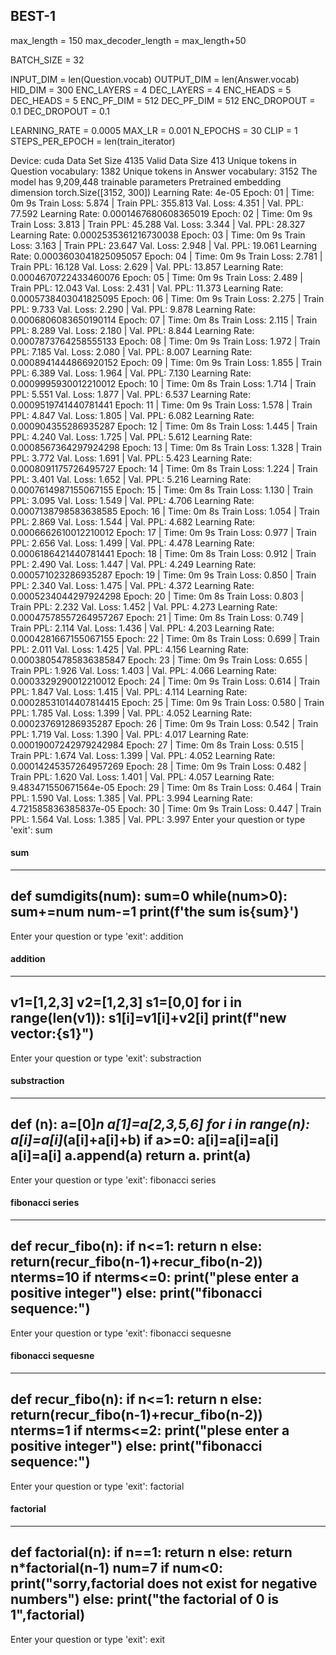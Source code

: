 ## BEST-1

max_length = 150
max_decoder_length = max_length+50

BATCH_SIZE = 32

INPUT_DIM = len(Question.vocab)
OUTPUT_DIM = len(Answer.vocab)
HID_DIM = 300
ENC_LAYERS = 4
DEC_LAYERS = 4
ENC_HEADS = 5
DEC_HEADS = 5
ENC_PF_DIM = 512
DEC_PF_DIM = 512
ENC_DROPOUT = 0.1
DEC_DROPOUT = 0.1

LEARNING_RATE = 0.0005
MAX_LR = 0.001
N_EPOCHS = 30
CLIP = 1
STEPS_PER_EPOCH = len(train_iterator)

Device: cuda
Data Set Size 4135
Valid Data Size 413
Unique tokens in Question vocabulary: 1382
Unique tokens in Answer vocabulary: 3152
The model has 9,209,448 trainable parameters
Pretrained embedding dimension torch.Size([3152, 300])
Learning Rate: 4e-05
Epoch: 01 | Time: 0m 9s
	Train Loss: 5.874 | Train PPL: 355.813
	 Val. Loss: 4.351 |  Val. PPL:  77.592
Learning Rate: 0.0001467680608365019
Epoch: 02 | Time: 0m 9s
	Train Loss: 3.813 | Train PPL:  45.288
	 Val. Loss: 3.344 |  Val. PPL:  28.327
Learning Rate: 0.0002535361216730038
Epoch: 03 | Time: 0m 9s
	Train Loss: 3.163 | Train PPL:  23.647
	 Val. Loss: 2.948 |  Val. PPL:  19.061
Learning Rate: 0.0003603041825095057
Epoch: 04 | Time: 0m 9s
	Train Loss: 2.781 | Train PPL:  16.128
	 Val. Loss: 2.629 |  Val. PPL:  13.857
Learning Rate: 0.0004670722433460076
Epoch: 05 | Time: 0m 9s
	Train Loss: 2.489 | Train PPL:  12.043
	 Val. Loss: 2.431 |  Val. PPL:  11.373
Learning Rate: 0.0005738403041825095
Epoch: 06 | Time: 0m 9s
	Train Loss: 2.275 | Train PPL:   9.733
	 Val. Loss: 2.290 |  Val. PPL:   9.878
Learning Rate: 0.0006806083650190114
Epoch: 07 | Time: 0m 8s
	Train Loss: 2.115 | Train PPL:   8.289
	 Val. Loss: 2.180 |  Val. PPL:   8.844
Learning Rate: 0.0007873764258555133
Epoch: 08 | Time: 0m 9s
	Train Loss: 1.972 | Train PPL:   7.185
	 Val. Loss: 2.080 |  Val. PPL:   8.007
Learning Rate: 0.0008941444866920152
Epoch: 09 | Time: 0m 9s
	Train Loss: 1.855 | Train PPL:   6.389
	 Val. Loss: 1.964 |  Val. PPL:   7.130
Learning Rate: 0.0009995930012210012
Epoch: 10 | Time: 0m 8s
	Train Loss: 1.714 | Train PPL:   5.551
	 Val. Loss: 1.877 |  Val. PPL:   6.537
Learning Rate: 0.0009519741440781441
Epoch: 11 | Time: 0m 9s
	Train Loss: 1.578 | Train PPL:   4.847
	 Val. Loss: 1.805 |  Val. PPL:   6.082
Learning Rate: 0.000904355286935287
Epoch: 12 | Time: 0m 8s
	Train Loss: 1.445 | Train PPL:   4.240
	 Val. Loss: 1.725 |  Val. PPL:   5.612
Learning Rate: 0.0008567364297924298
Epoch: 13 | Time: 0m 8s
	Train Loss: 1.328 | Train PPL:   3.772
	 Val. Loss: 1.691 |  Val. PPL:   5.423
Learning Rate: 0.0008091175726495727
Epoch: 14 | Time: 0m 8s
	Train Loss: 1.224 | Train PPL:   3.401
	 Val. Loss: 1.652 |  Val. PPL:   5.216
Learning Rate: 0.0007614987155067155
Epoch: 15 | Time: 0m 8s
	Train Loss: 1.130 | Train PPL:   3.095
	 Val. Loss: 1.549 |  Val. PPL:   4.706
Learning Rate: 0.0007138798583638585
Epoch: 16 | Time: 0m 8s
	Train Loss: 1.054 | Train PPL:   2.869
	 Val. Loss: 1.544 |  Val. PPL:   4.682
Learning Rate: 0.0006662610012210012
Epoch: 17 | Time: 0m 9s
	Train Loss: 0.977 | Train PPL:   2.656
	 Val. Loss: 1.499 |  Val. PPL:   4.478
Learning Rate: 0.0006186421440781441
Epoch: 18 | Time: 0m 8s
	Train Loss: 0.912 | Train PPL:   2.490
	 Val. Loss: 1.447 |  Val. PPL:   4.249
Learning Rate: 0.000571023286935287
Epoch: 19 | Time: 0m 9s
	Train Loss: 0.850 | Train PPL:   2.340
	 Val. Loss: 1.475 |  Val. PPL:   4.372
Learning Rate: 0.0005234044297924298
Epoch: 20 | Time: 0m 8s
	Train Loss: 0.803 | Train PPL:   2.232
	 Val. Loss: 1.452 |  Val. PPL:   4.273
Learning Rate: 0.00047578557264957267
Epoch: 21 | Time: 0m 8s
	Train Loss: 0.749 | Train PPL:   2.114
	 Val. Loss: 1.436 |  Val. PPL:   4.203
Learning Rate: 0.0004281667155067155
Epoch: 22 | Time: 0m 8s
	Train Loss: 0.699 | Train PPL:   2.011
	 Val. Loss: 1.425 |  Val. PPL:   4.156
Learning Rate: 0.00038054785836385847
Epoch: 23 | Time: 0m 9s
	Train Loss: 0.655 | Train PPL:   1.926
	 Val. Loss: 1.403 |  Val. PPL:   4.066
Learning Rate: 0.0003329290012210012
Epoch: 24 | Time: 0m 9s
	Train Loss: 0.614 | Train PPL:   1.847
	 Val. Loss: 1.415 |  Val. PPL:   4.114
Learning Rate: 0.00028531014407814415
Epoch: 25 | Time: 0m 9s
	Train Loss: 0.580 | Train PPL:   1.785
	 Val. Loss: 1.399 |  Val. PPL:   4.052
Learning Rate: 0.000237691286935287
Epoch: 26 | Time: 0m 9s
	Train Loss: 0.542 | Train PPL:   1.719
	 Val. Loss: 1.390 |  Val. PPL:   4.017
Learning Rate: 0.00019007242979242984
Epoch: 27 | Time: 0m 8s
	Train Loss: 0.515 | Train PPL:   1.674
	 Val. Loss: 1.399 |  Val. PPL:   4.052
Learning Rate: 0.00014245357264957269
Epoch: 28 | Time: 0m 9s
	Train Loss: 0.482 | Train PPL:   1.620
	 Val. Loss: 1.401 |  Val. PPL:   4.057
Learning Rate: 9.483471550671564e-05
Epoch: 29 | Time: 0m 8s
	Train Loss: 0.464 | Train PPL:   1.590
	 Val. Loss: 1.385 |  Val. PPL:   3.994
Learning Rate: 4.721585836385837e-05
Epoch: 30 | Time: 0m 9s
	Train Loss: 0.447 | Train PPL:   1.564
	 Val. Loss: 1.385 |  Val. PPL:   3.997
Enter your question or type 'exit': sum
#### sum ####
------------------------------------------------------------
def sumdigits(num):
	sum=0
	while(num>0):
		sum+=num
		num-=1
	print(f'the sum is{sum}')
------------------------------------------------------------
Enter your question or type 'exit': addition
#### addition ####
------------------------------------------------------------
v1=[1,2,3]
v2=[1,2,3]
s1=[0,0]
for i in range(len(v1)):
	s1[i]=v1[i]+v2[i]
print(f"new vector:{s1}")
------------------------------------------------------------
Enter your question or type 'exit': substraction
#### substraction ####
------------------------------------------------------------
def <unk>(n):
	a=[0]*n
	a[1]=a[2,3,5,6]
	for i in range(n):
		a[i]=a[i]*(a[i]+a[i]+b)
		if a>=0:
			a[i]=a[i]=a[i]
			a[i]=a[i]
			a.append(a)
	return a.<unk>
print(a)
------------------------------------------------------------
Enter your question or type 'exit': fibonacci series
#### fibonacci series ####
------------------------------------------------------------
def recur_fibo(n):
	if n<=1:
		return n
	else:
		return(recur_fibo(n-1)+recur_fibo(n-2))
nterms=10
if nterms<=0:
	print("plese enter a positive integer")
else:
	print("fibonacci sequence:")
------------------------------------------------------------
Enter your question or type 'exit': fibonacci sequesne
#### fibonacci sequesne ####
------------------------------------------------------------
def recur_fibo(n):
	if n<=1:
		return n
	else:
		return(recur_fibo(n-1)+recur_fibo(n-2))
nterms=1
if nterms<=2:
	print("plese enter a positive integer")
else:
	print("fibonacci sequence:")
------------------------------------------------------------
Enter your question or type 'exit': factorial
#### factorial ####
------------------------------------------------------------
def factorial(n):
	if n==1:
		return n
	else:
		return n*factorial(n-1)
num=7
if num<0:
	print("sorry,factorial does not exist for negative numbers")
else:
	print("the factorial of 0 is 1",factorial)
------------------------------------------------------------
Enter your question or type 'exit': exit
